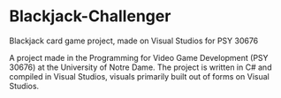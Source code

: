 # Blackjack-Challenger
Blackjack card game project, made on Visual Studios for PSY 30676

A project made in the Programming for Video Game Development (PSY 30676) at the University of Notre Dame.
The project is written in C# and compiled in Visual Studios, visuals primarily built out of forms on Visual Studios.

